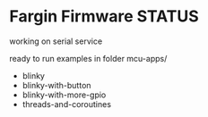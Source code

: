 # Fargin Firmware STATUS


working on serial service


ready to run examples in folder mcu-apps/
- blinky
- blinky-with-button
- blinky-with-more-gpio
- threads-and-coroutines

